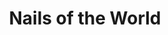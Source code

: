---
title: "Nails of the World"
url: /mesa/nails-of-the-world-north-stapley-drive/
shop: Kosmetik
---
